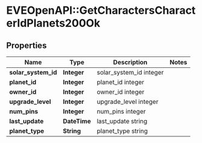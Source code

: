 # EVEOpenAPI::GetCharactersCharacterIdPlanets200Ok

## Properties
Name | Type | Description | Notes
------------ | ------------- | ------------- | -------------
**solar_system_id** | **Integer** | solar_system_id integer | 
**planet_id** | **Integer** | planet_id integer | 
**owner_id** | **Integer** | owner_id integer | 
**upgrade_level** | **Integer** | upgrade_level integer | 
**num_pins** | **Integer** | num_pins integer | 
**last_update** | **DateTime** | last_update string | 
**planet_type** | **String** | planet_type string | 


